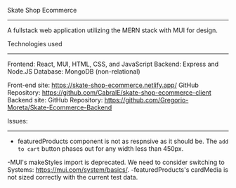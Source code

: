 Skate Shop Ecommerce
- - - -

A fullstack web application utilizing the MERN stack with MUI for design. 


Technologies used
- - - -
Frontend: React, MUI, HTML, CSS, and JavaScript
Backend: Express and Node.JS
Database: MongoDB (non-relational)



Front-end site: https://skate-shop-ecommerce.netlify.app/
GitHub Repository: https://github.com/CabralE/skate-shop-ecommerce-client
Backend site:
GitHub Repository: https://github.com/Gregorio-Moreta/Skate-Ecommerce-Backend



Issues:
- - - -
- featuredProducts component is not as respnsive as it should be. The `add to cart` button phases out for any width less than 450px.

-MUI's makeStyles import is deprecated. We need to consider switching to Systems: https://mui.com/system/basics/.
-featuredProducts's cardMedia is not sized correctly with the current test data.